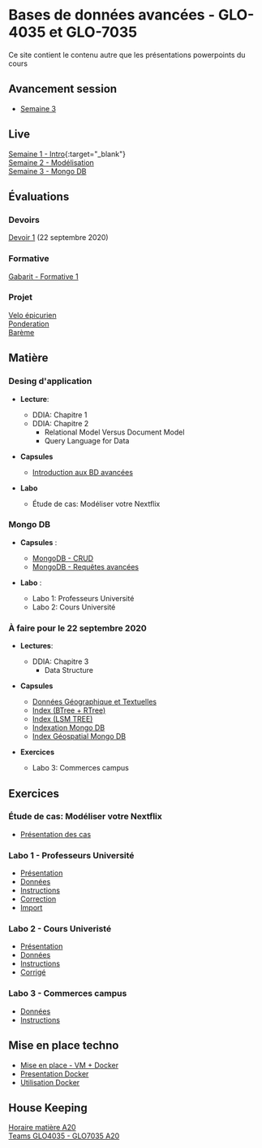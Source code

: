 # Bases de données avancées - GLO-4035 et GLO-7035
Ce site contient le contenu autre que les présentations powerpoints du cours

## Avancement session
* [Semaine 3](avancement/semaine-03.pdf)

## Live
[Semaine 1 - Intro](https://youtu.be/8pFhlYkSSQk){:target="_blank"}  
[Semaine 2 - Modélisation](https://youtu.be/38N_fREJuHk)  
[Semaine 3 - Mongo DB](https://youtu.be/e-YVmrsOjDY)  


## Évaluations 
### Devoirs
[Devoir 1](devoir/devoir_1/devoir1.js) (22 septembre 2020)
### Formative
[Gabarit - Formative 1](evaluation/formative.md)
### Projet
[Velo épicurien](evaluation/projet_ingenierie.md)  
[Ponderation](evaluation/ponderation.md)  
[Barème](https://docs.google.com/spreadsheets/d/18qU0XgY-uqfECFpx90qccWpm86i5AqQGzhfpBZtuarw/edit?usp=sharing)

## Matière

### Desing d'application
* **Lecture**: 
  * DDIA: Chapitre 1 
  * DDIA: Chapitre 2
    * Relational Model Versus Document Model
    * Query Language for Data
* **Capsules**
  * [Introduction aux BD avancées](https://youtu.be/7lwjnHQb0TQ)

* **Labo**
  * Étude de cas: Modéliser votre Nextflix

### Mongo DB
* **Capsules** :
  * [MongoDB - CRUD](https://www.youtube.com/watch?v=7Q9DW_-8GnY)
  * [MongoDB - Requêtes avancées](https://www.youtube.com/watch?v=iKDONxl1yZo) 

* **Labo** : 
  * Labo 1: Professeurs Université
  * Labo 2: Cours Université

### À faire pour le 22 septembre 2020
* **Lectures**:
  * DDIA: Chapitre 3
    * Data Structure

* **Capsules**
  * [Données Géographique et Textuelles](https://youtu.be/ySk6abWu_BA)
  * [Index (BTree + RTree)](https://youtu.be/Ym-cDh6pEjQ)
  * [Index (LSM TREE)](https://youtu.be/0OWWE6UyIg8)
  * [Indexation Mongo DB](https://youtu.be/qehNybvz3lQ)  
  * [Index Géospatial Mongo DB](https://youtu.be/ageuBJ7w6t0)

* **Exercices**
  * Labo 3: Commerces campus

## Exercices

### Étude de cas: Modéliser votre Nextflix
  * [Présentation des cas](https://youtu.be/yyWzsjuJvdk)


### Labo 1 - Professeurs Université
* [Présentation](https://youtu.be/7FiYAWaPPGc)
* [Données](labo/labo_1/bd_ulaval.json)
* [Instructions](labo/labo_1/instructions.js)
* [Correction](labo/labo_1/correction.js)
* [Import](labo/labo_1/import_script.js)

### Labo 2 - Cours Univeristé
* [Présentation](https://youtu.be/HkIB3csR2AU)
* [Données](labo/labo_2/bd_ulaval_cours.json)
* [Instructions](labo/labo_2/instructions.js)
* [Corrigé](labo/labo_2/correction.js)

### Labo 3 - Commerces campus
* [Données](labo/labo_3/donnees.json)
* [Instructions](labo/labo_3/instructions.js)

## Mise en place techno
* [Mise en place - VM + Docker](https://youtu.be/RFxvC6cd7eI)
* [Presentation Docker](https://youtu.be/iexpQnSj1X4)
* [Utilisation Docker](https://www.youtube.com/watch?v=gogW8UEzQuE)

## House Keeping
[Horaire matière A20](/avancement/horaire.md)  
[Teams GLO4035 - GLO7035 A20](https://teams.microsoft.com/l/team/19%3a4a2a1eece87e41c0ba2cec9995d571d9%40thread.tacv2/conversations?groupId=f8b677e5-52e9-4a99-843a-3f500ba30577&tenantId=56778bd5-6a3f-4bd3-a265-93163e4d5bfe)
